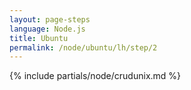 ```yaml
---
layout: page-steps
language: Node.js
title: Ubuntu
permalink: /node/ubuntu/lh/step/2
---
```


{% include partials/node/crudunix.md %}
